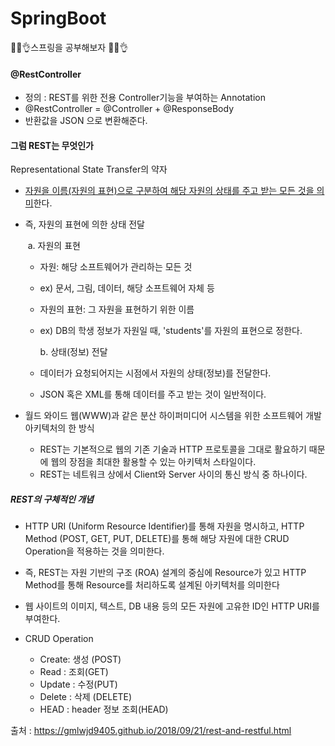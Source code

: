 # SpringBoot
🤗🎈👌스프링을 공부해보자 🤗🎈👌

#### @RestController 

- 정의 : REST를 위한 전용 Controller기능을 부여하는 Annotation
- @RestController = @Controller + @ResponseBody 
- 반환값을 JSON 으로 변환해준다. 

#### 그럼 REST는 무엇인가

Representational State Transfer의 약자 

- <u>자</u><u>원을 이름(자원의 표현)으로 구분하여 해당 자원의 상태를 주고 받는 모든 것을 의미</u>한다.

- 즉, 자원의 표현에 의한 상태 전달

  ​    a. 자원의 표현

  -  자원: 해당 소프트웨어가 관리하는 모든 것 

  - ex) 문서, 그림, 데이터, 해당 소프트웨어 자체 등 
  - 자원의 표현: 그 자원을 표현하기 위한 이름 
  - ex) DB의 학생 정보가 자원일 때, 'students'를 자원의 표현으로 정한다. 

     b. 상태(정보) 전달

  - 데이터가 요청되어지는 시점에서 자원의 상태(정보)를 전달한다. 
  - JSON 혹은 XML를 통해 데이터를 주고 받는 것이 일반적이다.

- 월드 와이드 웹(WWW)과 같은 분산 하이퍼미디어 시스템을 위한 소프트웨어 개발 아키텍처의 한 방식 

  - REST는 기본적으로 웹의 기존 기술과 HTTP 프로토콜을 그대로 활요하기 때문에 웹의 장점을 최대한 활용할 수 있는 아키텍처 스타일이다. 
  - REST는 네트워크 상에서 Client와 Server 사이의 통신 방식 중 하나이다. 

##### REST의 구체적인 개념

- HTTP URI (Uniform Resource Identifier)를 통해 자원을 명시하고, HTTP Method (POST, GET, PUT, DELETE)를 통해 해당 자원에 대한 CRUD Operation을 적용하는 것을 의미한다. 
- 즉, REST는 자원 기반의 구조 (ROA) 설계의 중심에 Resource가 있고 HTTP Method를 통해 Resource를 처리하도록 설계된 아키텍처를 의미한다
- 웹 사이트의 이미지, 텍스트, DB 내용 등의 모든 자원에 고유한 ID인 HTTP URI를 부여한다. 

- CRUD Operation
  - Create: 생성 (POST)
  - Read : 조회(GET)
  - Update : 수정(PUT)
  - Delete : 삭제 (DELETE)
  - HEAD  : header 정보 조회(HEAD)



출처 : https://gmlwjd9405.github.io/2018/09/21/rest-and-restful.html

